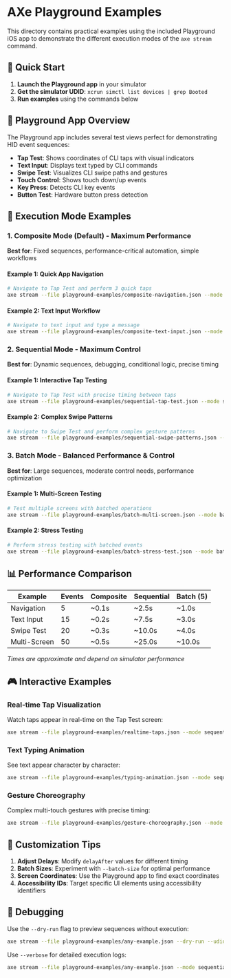 # AXe Playground Examples

This directory contains practical examples using the included Playground iOS app to demonstrate the different execution modes of the `axe stream` command.

## 🎯 **Quick Start**

1. **Launch the Playground app** in your simulator
2. **Get the simulator UDID**: `xcrun simctl list devices | grep Booted`
3. **Run examples** using the commands below

## 📱 **Playground App Overview**

The Playground app includes several test views perfect for demonstrating HID event sequences:

- **Tap Test**: Shows coordinates of CLI taps with visual indicators
- **Text Input**: Displays text typed by CLI commands
- **Swipe Test**: Visualizes CLI swipe paths and gestures
- **Touch Control**: Shows touch down/up events
- **Key Press**: Detects CLI key events
- **Button Test**: Hardware button press detection

## 🚀 **Execution Mode Examples**

### 1. Composite Mode (Default) - Maximum Performance

**Best for**: Fixed sequences, performance-critical automation, simple workflows

#### Example 1: Quick App Navigation
```bash
# Navigate to Tap Test and perform 3 quick taps
axe stream --file playground-examples/composite-navigation.json --mode composite --udid YOUR_UDID
```

#### Example 2: Text Input Workflow
```bash
# Navigate to text input and type a message
axe stream --file playground-examples/composite-text-input.json --mode composite --udid YOUR_UDID
```

### 2. Sequential Mode - Maximum Control

**Best for**: Dynamic sequences, debugging, conditional logic, precise timing

#### Example 1: Interactive Tap Testing
```bash
# Navigate to Tap Test with precise timing between taps
axe stream --file playground-examples/sequential-tap-test.json --mode sequential --udid YOUR_UDID
```

#### Example 2: Complex Swipe Patterns
```bash
# Navigate to Swipe Test and perform complex gesture patterns
axe stream --file playground-examples/sequential-swipe-patterns.json --mode sequential --udid YOUR_UDID
```

### 3. Batch Mode - Balanced Performance & Control

**Best for**: Large sequences, moderate control needs, performance optimization

#### Example 1: Multi-Screen Testing
```bash
# Test multiple screens with batched operations
axe stream --file playground-examples/batch-multi-screen.json --mode batch --batch-size 5 --udid YOUR_UDID
```

#### Example 2: Stress Testing
```bash
# Perform stress testing with batched events
axe stream --file playground-examples/batch-stress-test.json --mode batch --batch-size 10 --udid YOUR_UDID
```

## 📊 **Performance Comparison**

| Example | Events | Composite | Sequential | Batch (5) |
|---------|--------|-----------|------------|-----------|
| Navigation | 5 | ~0.1s | ~2.5s | ~1.0s |
| Text Input | 15 | ~0.2s | ~7.5s | ~3.0s |
| Swipe Test | 20 | ~0.3s | ~10.0s | ~4.0s |
| Multi-Screen | 50 | ~0.5s | ~25.0s | ~10.0s |

*Times are approximate and depend on simulator performance*

## 🎮 **Interactive Examples**

### Real-time Tap Visualization
Watch taps appear in real-time on the Tap Test screen:
```bash
axe stream --file playground-examples/realtime-taps.json --mode sequential --udid YOUR_UDID
```

### Text Typing Animation
See text appear character by character:
```bash
axe stream --file playground-examples/typing-animation.json --mode sequential --udid YOUR_UDID
```

### Gesture Choreography
Complex multi-touch gestures with precise timing:
```bash
axe stream --file playground-examples/gesture-choreography.json --mode sequential --udid YOUR_UDID
```

## 🔧 **Customization Tips**

1. **Adjust Delays**: Modify `delayAfter` values for different timing
2. **Batch Sizes**: Experiment with `--batch-size` for optimal performance
3. **Screen Coordinates**: Use the Playground app to find exact coordinates
4. **Accessibility IDs**: Target specific UI elements using accessibility identifiers

## 🐛 **Debugging**

Use the `--dry-run` flag to preview sequences without execution:
```bash
axe stream --file playground-examples/any-example.json --dry-run --udid YOUR_UDID
```

Use `--verbose` for detailed execution logs:
```bash
axe stream --file playground-examples/any-example.json --mode sequential --verbose --udid YOUR_UDID
```

